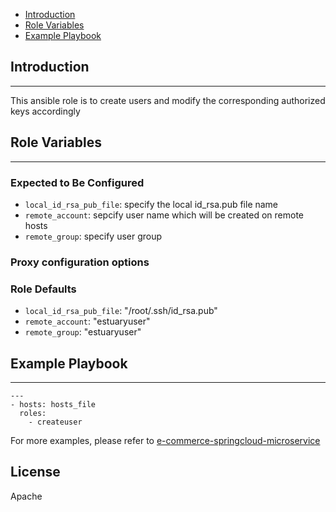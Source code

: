 * [Introduction](#1)
* [Role Variables](#2)
* [Example Playbook](#3)

## <a name="1">Introduction</a>
--------------

This ansible role is to create users and modify the corresponding authorized keys accordingly

## <a name="2">Role Variables</a>
--------------

### Expected to Be Configured

* `local_id_rsa_pub_file`: specify the local id_rsa.pub file name
* `remote_account`: sepcify user name which will be created on remote hosts
* `remote_group`: specify user group

### Proxy configuration options

### Role Defaults

* `local_id_rsa_pub_file`: "/root/.ssh/id_rsa.pub"
* `remote_account`: "estuaryuser"
* `remote_group`: "estuaryuser"

## <a name="3">Example Playbook</a>
----------------

```
---
- hosts: hosts_file
  roles:
    - createuser

```    

For more examples, please refer to [e-commerce-springcloud-microservice](https://github.com/open-estuary/appbenchmark/tree/master/apps/e-commerce-solutions/e-commerce-springcloud-microservice)

License
-------

Apache

